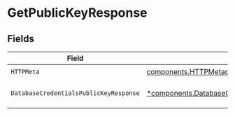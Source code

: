# GetPublicKeyResponse


## Fields

| Field                                                                                                               | Type                                                                                                                | Required                                                                                                            | Description                                                                                                         |
| ------------------------------------------------------------------------------------------------------------------- | ------------------------------------------------------------------------------------------------------------------- | ------------------------------------------------------------------------------------------------------------------- | ------------------------------------------------------------------------------------------------------------------- |
| `HTTPMeta`                                                                                                          | [components.HTTPMetadata](../../models/components/httpmetadata.md)                                                  | :heavy_check_mark:                                                                                                  | N/A                                                                                                                 |
| `DatabaseCredentialsPublicKeyResponse`                                                                              | [*components.DatabaseCredentialsPublicKeyResponse](../../models/components/databasecredentialspublickeyresponse.md) | :heavy_minus_sign:                                                                                                  | The request has succeeded.                                                                                          |